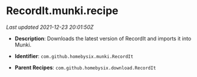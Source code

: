 # RecordIt.munki.recipe

_Last updated 2021-12-23 20:01:50Z_

- **Description**: Downloads the latest version of RecordIt and imports it into Munki.

- **Identifier**: `com.github.homebysix.munki.RecordIt`

- **Parent Recipes**: `com.github.homebysix.download.RecordIt`
